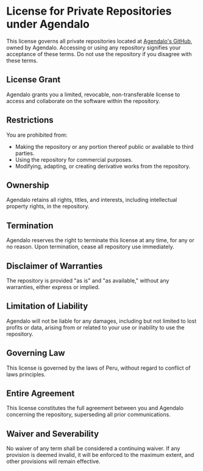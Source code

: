 # License for Private Repositories under Agendalo

This license governs all private repositories located at [Agendalo's GitHub](https://github.com/agendalo-io), owned by Agendalo. Accessing or using any repository signifies your acceptance of these terms. Do not use the repository if you disagree with these terms.

## License Grant

Agendalo grants you a limited, revocable, non-transferable license to access and collaborate on the software within the repository.

## Restrictions

You are prohibited from:

- Making the repository or any portion thereof public or available to third parties.
- Using the repository for commercial purposes.
- Modifying, adapting, or creating derivative works from the repository.

## Ownership

Agendalo retains all rights, titles, and interests, including intellectual property rights, in the repository.

## Termination

Agendalo reserves the right to terminate this license at any time, for any or no reason. Upon termination, cease all repository use immediately.

## Disclaimer of Warranties

The repository is provided "as is" and "as available," without any warranties, either express or implied.

## Limitation of Liability

Agendalo will not be liable for any damages, including but not limited to lost profits or data, arising from or related to your use or inability to use the repository.

## Governing Law

This license is governed by the laws of Peru, without regard to conflict of laws principles.

## Entire Agreement

This license constitutes the full agreement between you and Agendalo concerning the repository, superseding all prior communications.

## Waiver and Severability

No waiver of any term shall be considered a continuing waiver. If any provision is deemed invalid, it will be enforced to the maximum extent, and other provisions will remain effective.
